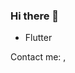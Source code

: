 ### Hi there 👋
* Flutter

Contact me: [<img scr="https://camo.githubusercontent.com/7b9e7c54b031d610134d2d4635a814781d00cd6e9a8bdd1281aec112acdceb77/68747470733a2f2f696d672e736869656c64732e696f2f62616467652f2d54656c656772616d2d3032353739653f7374796c653d666f722d7468652d6261646765266c6f676f3d54656c656772616d266c6f676f436f6c6f723d3030303030">](https://t.me/systeamnik),
<!--
**nursik08/nursik08** is a ✨ _special_ ✨ repository because its `README.md` (this file) appears on your GitHub profile.

Here are some ideas to get you started:

- 🔭 I’m currently working on ...
- 🌱 I’m currently learning ...
- 👯 I’m looking to collaborate on ...
- 🤔 I’m looking for help with ...
- 💬 Ask me about ...
- 📫 How to reach me: ...
- 😄 Pronouns: ...
- ⚡ Fun fact: ...
-->
